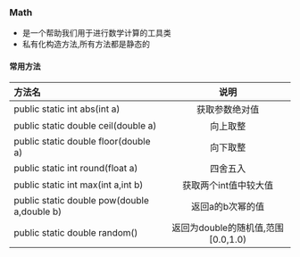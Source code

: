 ### Math
- 是一个帮助我们用于进行数学计算的工具类
- 私有化构造方法,所有方法都是静态的
#### 常用方法
| 方法名                                       |                说明                |
|:-------------------------------------------- |:----------------------------------:|
| public static int  abs(int a)                |           获取参数绝对值           |
| public static double  ceil(double a)         |              向上取整              |
| public static double  floor(double a)        |              向下取整              |
| public static int  round(float a)            |              四舍五入              |
| public static int  max(int a,int b)          |       获取两个int值中较大值        |
| public static double  pow(double a,double b) |          返回a的b次幂的值          |
| public static double  random()               | 返回为double的随机值,范围[0.0,1.0) |


